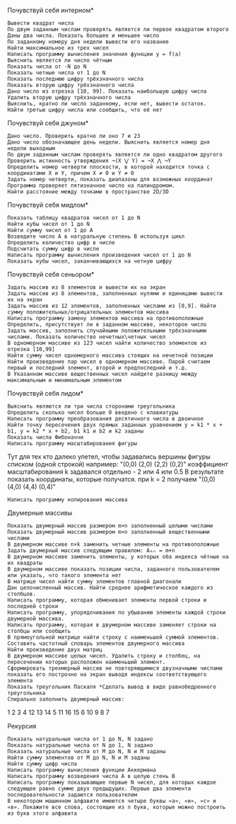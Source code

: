 Почувствуй себя интерном*

    Вывести квадрат числа
    По двум заданным числам проверять является ли первое квадратом второго
    Даны два числа. Показать большее и меньшее число
    По заданному номеру дня недели вывести его название
    Найти максимальное из трех чисел
    Написать программу вычисления значения функции y = f(a)
    Выяснить является ли число чётным
    Показать числа от -N до N
    Показать четные числа от 1 до N
    Показать последнюю цифру трёхзначного числа
    Показать вторую цифру трёхзначного числа
    Дано число из отрезка [10, 99]. Показать наибольшую цифру числа
    Удалить вторую цифру трёхзначного числа
    Выяснить, кратно ли число заданному, если нет, вывести остаток.
    Найти третью цифру числа или сообщить, что её нет

Почувствуй себя джуном*

    Дано число. Проверить кратно ли оно 7 и 23
    Дано число обозначающее день недели. Выяснить является номер дня недели выходным
    По двум заданным числам проверять является ли одно квадратом другого
    Проверить истинность утверждения ¬(X ⋁ Y) = ¬X ⋀ ¬Y
    Определить номер четверти плоскости, в которой находится точка с координатами Х и У, причем X ≠ 0 и Y ≠ 0
    Задать номер четверти, показать диапазоны для возможных координат
    Программа проверяет пятизначное число на палиндромом.
    Найти расстояние между точками в пространстве 2D/3D

Почувствуй себя мидлом*

    Показать таблицу квадратов чисел от 1 до N
    Найти кубы чисел от 1 до N
    Найти сумму чисел от 1 до А
    Возведите число А в натуральную степень B используя цикл
    Определить количество цифр в числе
    Подсчитать сумму цифр в числе
    Написать программу вычисления произведения чисел от 1 до N
    Показать кубы чисел, заканчивающихся на четную цифру

Почувствуй себя сеньором*

    Задать массив из 8 элементов и вывести их на экран
    Задать массив из 8 элементов, заполненных нулями и единицами вывести их на экран
    Задать массив из 12 элементов, заполненных числами из [0,9]. Найти сумму положительных/отрицательных элементов массива
    Написать программу замену элементов массива на противоположные
    Определить, присутствует ли в заданном массиве, некоторое число
    Задать массив, заполнить случайными положительными трёхзначными числами. Показать количество нечетных\четных чисел
    В одномерном массиве из 123 чисел найти количество элементов из отрезка [10,99]
    Найти сумму чисел одномерного массива стоящих на нечетной позиции
    Найти произведение пар чисел в одномерном массиве. Парой считаем первый и последний элемент, второй и предпоследний и т.д.
    В Указанном массиве вещественных чисел найдите разницу между максимальным и минимальным элементом

Почувствуй себя лидом*

    Выяснить являются ли три числа сторонами треугольника
    Определить сколько чисел больше 0 введено с клавиатуры
    Написать программу преобразования десятичного числа в двоичное
    Найти точку пересечения двух прямых заданных уравнением y = k1 * x + b1, y = k2 * x + b2, b1 k1 и b2 и k2 заданы
    Показать числа Фибоначчи
    Написать программу масштабирования фигуры

Тут для тех кто далеко улетел, чтобы задавались вершины фигуры списком (одной строкой)
например: "(0,0) (2,0) (2,2) (0,2)"
коэффициент масштабирования k задавался отдельно - 2 или 4 или 0.5
В результате показать координаты, которые получатся.
при k = 2 получаем "(0,0) (4,0) (4,4) (0,4)"

    Написать программу копирования массива

Двумерные массивы

    Показать двумерный массив размером m×n заполненный целыми числами
    Показать двумерный массив размером m×n заполненный вещественными числами
    В двумерном массиве n×k заменить четные элементы на противоположные
    Задать двумерный массив следующим правилом: Aₘₙ = m+n
    В двумерном массиве заменить элементы, у которых оба индекса чётные на их квадраты
    В двумерном массиве показать позиции числа, заданного пользователем или указать, что такого элемента нет
    В матрице чисел найти сумму элементов главной диагонали
    Дан целочисленный массив. Найти среднее арифметическое каждого из столбцов.
    Написать программу, которая обменивает элементы первой строки и последней строки
    Написать программу, упорядочивания по убыванию элементы каждой строки двумерной массива.
    Написать программу, которая в двумерном массиве заменяет строки на столбцы или сообщить
    В прямоугольной матрице найти строку с наименьшей суммой элементов.
    Составить частотный словарь элементов двумерного массива
    Найти произведение двух матриц
    В двумерном массиве целых чисел. Удалить строку и столбец, на пересечении которых расположен наименьший элемент.
    Сформировать трехмерный массив не повторяющимися двузначными числами показать его построчно на экран выводя индексы соответствующего элемента
    Показать треугольник Паскаля *Сделать вывод в виде равнобедренного треугольника
    Спирально заполнить двумерный массив:

  1  2  3  4
 12 13 14  5
 11 16 15  6
 10  9  8  7 

Рекурсия

    Показать натуральные числа от 1 до N, N задано
    Показать натуральные числа от N до 1, N задано
    Показать натуральные числа от M до N, N и M заданы
    Найти сумму элементов от M до N, N и M заданы
    Найти сумму цифр числа
    Написать программу вычисления функции Аккермана
    Написать программу возведения числа А в целую стень B
    Написать программу показывающие первые N чисел, для которых каждое следующее равно сумме двух предыдущих. Первые два элемента последовательности задаются пользователем
    В некотором машинном алфавите имеются четыре буквы «а», «и», «с» и «в». Покажите все слова, состоящие из n букв, которые можно построить из букв этого алфавита
